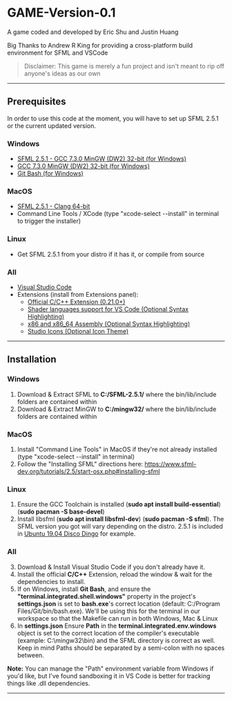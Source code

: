 # GAME-Version-0.1
A game coded and developed by Eric Shu and Justin Huang

Big Thanks to Andrew R King for providing a cross-platform build environment for SFML and VSCode

> Disclaimer: This game is merely a fun project and isn't meant to rip off anyone's ideas as our own
---

## Prerequisites 
In order to use this code at the moment, you will have to set up SFML 2.5.1 or the current updated version.

### Windows

- [SFML 2.5.1 - GCC 7.3.0 MinGW (DW2) 32-bit (for Windows)](https://www.sfml-dev.org/files/SFML-2.5.1-windows-gcc-7.3.0-mingw-32-bit.zip)
- [GCC 7.3.0 MinGW (DW2) 32-bit (for Windows)](https://sourceforge.net/projects/mingw-w64/files/Toolchains%20targetting%20Win32/Personal%20Builds/mingw-builds/7.3.0/threads-posix/dwarf/i686-7.3.0-release-posix-dwarf-rt_v5-rev0.7z/download)
- [Git Bash (for Windows) ](https://git-scm.com/downloads)

### MacOS

- [SFML 2.5.1 - Clang 64-bit](https://www.sfml-dev.org/files/SFML-2.5.1-macOS-clang.tar.gz)
- Command Line Tools / XCode (type "xcode-select --install" in terminal to trigger the installer)

### Linux

- Get SFML 2.5.1 from your distro if it has it, or compile from source

### All

- [Visual Studio Code](https://code.visualstudio.com/download)
- Extensions (install from Extensions panel):
  - [Official C/C++ Extension (0.21.0+)](https://marketplace.visualstudio.com/items?itemName=ms-vscode.cpptools)
  - [Shader languages support for VS Code (Optional Syntax Highlighting)](https://marketplace.visualstudio.com/items?itemName=slevesque.shader)
  - [x86 and x86_64 Assembly (Optional Syntax Highlighting)](https://marketplace.visualstudio.com/items?itemName=13xforever.language-x86-64-assembly)
  - [Studio Icons (Optional Icon Theme)](https://marketplace.visualstudio.com/items?itemName=jtlowe.vscode-icon-theme)

---

## Installation

### Windows

1. Download & Extract SFML to **C:/SFML-2.5.1/** where the bin/lib/include folders are contained within
2. Download & Extract MinGW to **C:/mingw32/** where the bin/lib/include folders are contained within

### MacOS

1. Install "Command Line Tools" in MacOS if they're not already installed (type "xcode-select --install" in terminal)
2. Follow the "Installing SFML" directions here: https://www.sfml-dev.org/tutorials/2.5/start-osx.php#installing-sfml

### Linux

1. Ensure the GCC Toolchain is installed (**sudo apt install build-essential**) (**sudo pacman -S base-devel**)
2. Install libsfml (**sudo apt install libsfml-dev**) (**sudo pacman -S sfml**). The SFML version you got will vary depending on the distro. 2.5.1 is included in [Ubuntu 19.04 Disco Dingo](http://cdimage.ubuntu.com/daily-live/current/HEADER.html) for example.

### All

3. Download & Install Visual Studio Code if you don't already have it.
4. Install the official **C/C++** Extension, reload the window & wait for the dependencies to install.
5. If on Windows, install **Git Bash**, and ensure the **"terminal.integrated.shell.windows"** property in the project's **settings.json** is set to **bash.exe**'s correct location (default: C:/Program Files/Git/bin/bash.exe). We'll be using this for the terminal in our workspace so that the Makefile can run in both Windows, Mac & Linux
6. In **settings.json** Ensure **Path** in the **terminal.integrated.env.windows** object is set to the correct location of the compiler's executable (example: C:\\mingw32\\bin) and the SFML directory is correct as well. Keep in mind Paths should be separated by a semi-colon with no spaces between.

**Note:** You can manage the "Path" environment variable from Windows if you'd like, but I've found sandboxing it in VS Code is better for tracking things like .dll dependencies.

---
